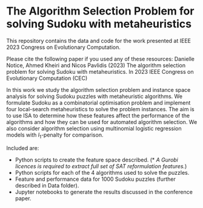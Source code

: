 # The Algorithm Selection Problem for solving Sudoku with metaheuristics

This repository contains the data and code for the work presented at IEEE 2023 Congress on Evolutionary Computation.

Please cite the following paper if you used any of these resources: Danielle Notice, Ahmed Kheiri and Nicos Pavlidis (2023) The algorithm selection problem for solving Sudoku with metaheuristics. In 2023 IEEE Congress on Evolutionary Computation (CEC)

In this work we study the algorithm selection problem and instance space analysis  for solving Sudoku puzzles with metaheuristic algorithms. 
We formulate Sudoku as a combinatorial optimisation problem and implement four local-search metaheuristics to solve the problem instances. 
The aim is to use ISA to determine how these features affect the performance of the algorithms and how they can be used for automated algorithm selection.
We also consider algorithm selection using multinomial logistic regression models with $l_1$-penalty for comparison.

Included are:
- Python scripts to create the feature space described. (\* *A Gurobi licences is required to extract full set of SAT reformulation features.*)
- Python scripts for each of the 4 algorithms used to solve the puzzles.
- Feature and performance data for 1000 Sudoku puzzles (further described in Data folder).
- Jupyter notebooks to generate the results discussed in the conference paper.
